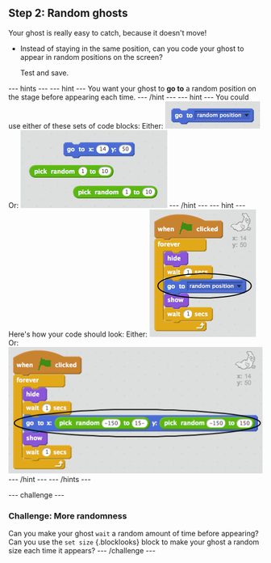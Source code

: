 ## Step 2: Random ghosts

Your ghost is really easy to catch, because it doesn't move!

+ Instead of staying in the same position, can you code your ghost to appear in random positions on the screen?

    Test and save.

--- hints ---
--- hint ---
You want your ghost to __go to__ a random position on the stage before appearing each time.
--- /hint ---
--- hint ---
You could use either of these sets of code blocks:
Either:
![screenshot](images/ghost-random-blocks-1.png)
Or:
![screenshot](images/ghost-random-blocks-2.png)
--- /hint ---
--- hint ---
Here's how your code should look:
Either:
![screenshot](images/ghost-random-code-1.png)
Or:
![screenshot](images/ghost-random-code-2.png)
--- /hint ---
--- /hints ---

--- challenge ---
### Challenge: More randomness
Can you make your ghost `wait` a random amount of time before appearing? Can you use the `set size` {.blocklooks} block to make your ghost a random size each time it appears?
--- /challenge ---
